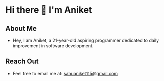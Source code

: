 # Hi there 👋 I'm Aniket 

## About Me
-  Hey, I am Aniket, a 21-year-old aspiring programmer dedicated to daily improvement in software development.

## Reach Out
-  Feel free to email me at: sahuaniket115@gmail.com
